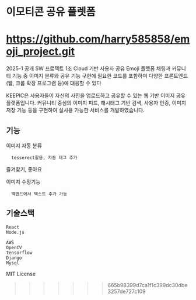 # 이모티콘 공유 플렛폼
https://github.com/harry585858/emoji_project.git
=======
2025-1 공개 SW 프로젝트 1조
Cloud 기반 사용자 공유 Emoji 플랫폼 
채팅과 커뮤니티 기능 중 이미지 분류와 공유 기능 구현에 필요한 코드를 포함하며 다양한 프론트엔드(웹, 크롬 확장 프로그램 등)에 대응할 수 있다

KEEPIC은 사용자들이 자신의 사진을 업로드하고 공유할 수 있는 웹 기반 이미지 공유 플랫폼입니다. 커뮤니티 중심의 이미지 피드, 해시태그 기반 검색, 사용자 인증, 이미지 저장 기능 등을 구현하여 실사용 가능한 서비스를 개발하였습니다.

## 기능

이미지 자동 분류
```
  tesserect활용, 자동 태그 추가
```
즐겨찾기, 좋아요

이미지 수정기능
```
  백엔드에서 텍스트 추가 가능
```
## 기술스택
```
React
Node.js

AWS
OpenCV
Tensorflow
Django
Mysql
```


MIT License



>>>>>>> 665b98399d7ca1f1c399dc30dbe3257de727c109
